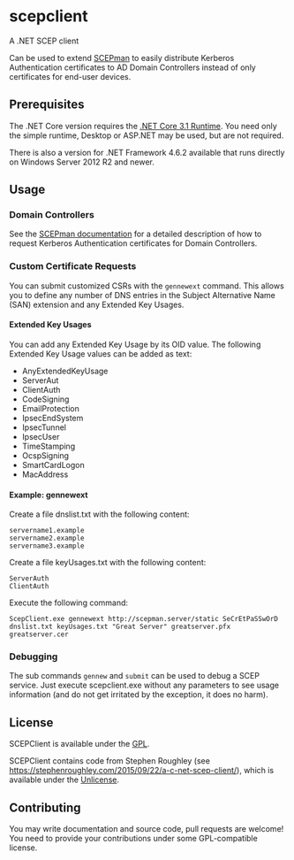 # scepclient

A .NET SCEP client

Can be used to extend [SCEPman](https://www.scepman.com/) to easily distribute Kerberos Authentication certificates to AD Domain Controllers instead of only certificates for end-user devices.

## Prerequisites

The .NET Core version requires the [.NET Core 3.1 Runtime](https://dotnet.microsoft.com/download/dotnet-core/3.1). You need only the simple runtime, Desktop or ASP.NET may be used, but are not required.

There is also a version for .NET Framework 4.6.2 available that runs directly on Windows Server 2012 R2 and newer.

## Usage

### Domain Controllers

See the [SCEPman documentation](https://glueckkanja.gitbook.io/scepman/scepman-configuration/optional/domain-controller-certificates) for a detailed description of how to request Kerberos Authentication certificates for Domain Controllers.

### Custom Certificate Requests

You can submit customized CSRs with the `gennewext` command. This allows you to define any number of DNS entries in the Subject Alternative Name (SAN) extension and any Extended Key Usages. 

#### Extended Key Usages

You can add any Extended Key Usage by its OID value. The following Extended Key Usage values can be added as text:

- AnyExtendedKeyUsage
- ServerAut 
- ClientAuth
- CodeSigning
- EmailProtection
- IpsecEndSystem
- IpsecTunnel
- IpsecUser
- TimeStamping
- OcspSigning
- SmartCardLogon
- MacAddress

#### Example: gennewext

Create a file dnslist.txt with the following content:

```
servername1.example
servername2.example
servername3.example
```

Create a file keyUsages.txt with the following content:

```
ServerAuth
ClientAuth
```

Execute the following command:

```
ScepClient.exe gennewext http://scepman.server/static SeCrEtPaSSwOrD dnslist.txt keyUsages.txt "Great Server" greatserver.pfx greatserver.cer
```

### Debugging

The sub commands `gennew` and `submit` can be used to debug a SCEP service. Just execute scepclient.exe without any parameters to see usage information (and do not get irritated by the exception, it does no harm).

## License

SCEPClient is available under the [GPL](LICENSE).

SCEPClient contains code from Stephen Roughley (see https://stephenroughley.com/2015/09/22/a-c-net-scep-client/), which is available under the [Unlicense](https://unlicense.org/).

## Contributing

You may write documentation and source code, pull requests are welcome! You need to provide your contributions under some GPL-compatible license.